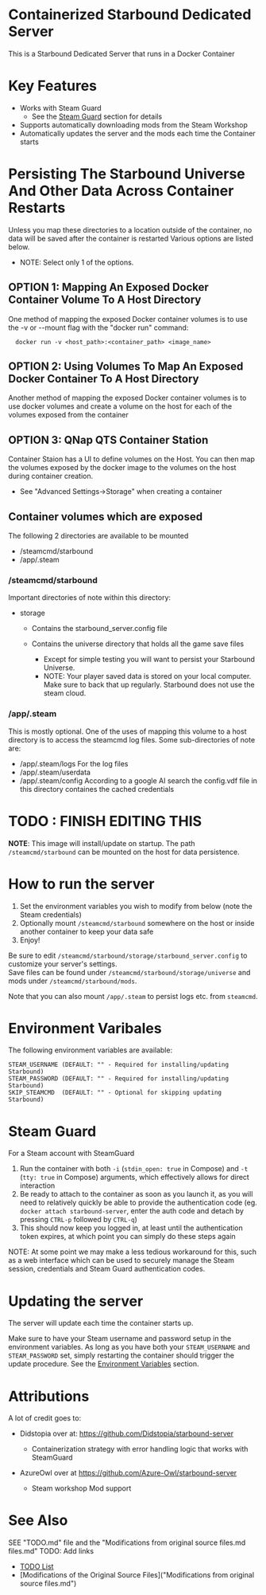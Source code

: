 # Containerized Starbound Dedicated Server
This is a Starbound Dedicated Server that runs in a Docker Container

# Key Features
- Works with Steam Guard
  - See the [Steam Guard](#steam-guard) section for details
- Supports automatically downloading mods from the Steam Workshop
- Automatically updates the server and the mods each time the Container starts

# Persisting The Starbound Universe And Other Data Across Container Restarts
Unless you map these directories to a location outside of the container, no data will be saved after the container is restarted
Various options are listed below. 
- NOTE: Select only 1 of the options.

## OPTION 1: Mapping An Exposed Docker Container Volume To A Host Directory
One method of mapping the exposed Docker container volumes is to use the -v or --mount flag with the "docker run" command:
  ```
    docker run -v <host_path>:<container_path> <image_name>
  ```

## OPTION 2: Using Volumes To Map An Exposed Docker Container To A Host Directory
Another method of mapping the exposed Docker container volumes is to use docker volumes and create a volume on the host for each of the volumes exposed from the container

## OPTION 3: QNap QTS Container Station
Container Staion has a UI to define volumes on the Host. You can then map the volumes exposed by the docker image to the volumes on the host during container creation.
- See "Advanced Settings->Storage" when creating a container

## Container volumes which are exposed
The following 2 directories are available to be mounted
- /steamcmd/starbound
- /app/.steam

### /steamcmd/starbound
Important directories of note within this directory:
- storage
  - Contains the starbound_server.config file
  - Contains the universe directory that holds all the game save files
    
    - Except for simple testing you will want to persist your Starbound Universe.
    - NOTE: Your player saved data is stored on your local computer. Make sure to back that up regularly. Starbound does not use the steam cloud.


### /app/.steam
This is mostly optional. One of the uses of mapping this volume to a host directory is to access the steamcmd log files.
Some sub-directories of note are:
- /app/.steam/logs For the log files
- /app/.steam/userdata
- /app/.steam/config According to a google AI search the config.vdf file in this directory containes the cached credentials






# TODO : FINISH EDITING THIS




**NOTE**: This image will install/update on startup. The path ```/steamcmd/starbound``` can be mounted on the host for data persistence.

# How to run the server
1. Set the environment variables you wish to modify from below (note the Steam credentials)
2. Optionally mount ```/steamcmd/starbound``` somewhere on the host or inside another container to keep your data safe
3. Enjoy!

Be sure to edit `/steamcmd/starbound/storage/starbound_server.config` to customize your server's settings.  
Save files can be found under `/steamcmd/starbound/storage/universe` and mods under `/steamcmd/starbound/mods`.

Note that you can also mount `/app/.steam` to persist logs etc. from `steamcmd`.

# Environment Varibales

The following environment variables are available:
```
STEAM_USERNAME (DEFAULT: "" - Required for installing/updating Starbound)
STEAM_PASSWORD (DEFAULT: "" - Required for installing/updating Starbound)
SKIP_STEAMCMD  (DEFAULT: "" - Optional for skipping updating Starbound)
```

# Steam Guard

For a Steam account with SteamGuard

1. Run the container with both `-i` (`stdin_open: true` in Compose) and `-t` (`tty: true` in Compose) arguments, which effectively allows for direct interaction
2. Be ready to attach to the container as soon as you launch it, as you will need to relatively quickly be able to provide the authentication code (eg. `docker attach starbound-server`, enter the auth code and detach by pressing `CTRL-p` followed by `CTRL-q`)
3. This should now keep you logged in, at least until the authentication token expires, at which point you can simply do these steps again

NOTE: At some point we may make a less tedious workaround for this, such as a web interface which can be used to securely manage the Steam session, credentials and Steam Guard authentication codes.

# Updating the server
The server will update each time the container starts up.

Make sure to have your Steam username and password setup in the environment variables.
As long as you have both your `STEAM_USERNAME` and `STEAM_PASSWORD` set, simply restarting the container should trigger the update procedure.
See the [Environment Variables](#environment-varibales) section.

# Attributions
A lot of credit goes to:
- Didstopia over at: https://github.com/Didstopia/starbound-server
  - Containerization strategy with error handling logic that works with SteamGuard

- AzureOwl over at https://github.com/Azure-Owl/starbound-server
   - Steam workshop Mod support
 
# See Also
SEE "TODO.md" file and the "Modifications from original source files.md files.md"
TODO: Add links 
- [TODO List](TODOs.md)
- [Modifications of the Original Source Files]("Modifications from original source files.md")

